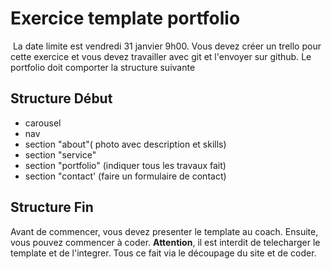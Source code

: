 # Exercice template portfolio
​
La date limite est vendredi 31 janvier 9h00. Vous devez créer un trello pour cette exercice et vous devez travailler avec git et l'envoyer sur github.
Le portfolio doit comporter la structure suivante
## Structure Début
-	carousel
-	nav
-	section "about"( photo avec description et skills)
-	section "service" 
-	section "portfolio" (indiquer tous les travaux fait)
-  section "contact' (faire un formulaire de contact) 
## Structure Fin
Avant de commencer, vous devez presenter le template au coach. Ensuite, vous pouvez commencer à coder.
**Attention**, il est interdit de telecharger le template et de l'integrer. Tous ce fait via le découpage du site et de coder.